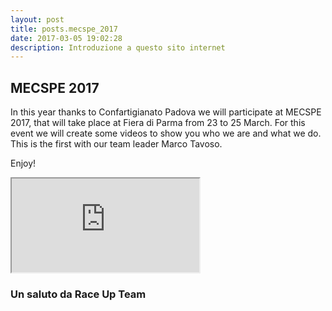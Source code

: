 ```yaml
---
layout: post
title: posts.mecspe_2017
date: 2017-03-05 19:02:28
description: Introduzione a questo sito internet
---
```


## MECSPE  2017 
In this year thanks to Confartigianato Padova we will participate at MECSPE 2017, that will take place at Fiera di Parma from 23 to 25 March. For this event we will create some videos to show you who we are and what we do. This is the first with our team leader Marco Tavoso.

Enjoy!
<iframe src="https://youtube.com/embed/Xb8x33uwORU" onload="this.width=screen.width * 0.5; this.height=screen.height * 0.5;"></iframe>

### Un saluto da **Race Up Team**